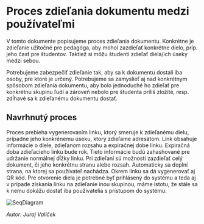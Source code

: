 # Proces zdieľania dokumentu medzi používateľmi

V tomto dokumente popisujeme proces zdieľania dokumentu. Konkrétne je zdieľanie užitočné pre pedagóga, 
aby mohol zazdieľať konkrétne dielo, príp. jeho časť pre študentov. 
Taktiež si môžu študenti zdieľať diela/ich úseky medzi sebou.

Potrebujeme zabezpečiť zdieľanie tak, aby sa k dokumentu dostali iba osoby, pre ktoré je určený. 
Potrebujeme sa zamyslieť aj nad konkrétnym spôsobom zdieľania dokumentu, 
aby bolo jednoduché ho zdieľať pre konkrétnu skupinu ľudí a 
zároveň nebolo pre študenta príliš zložité, resp. zdĺhavé sa k zdieľanému dokumentu dostať.

## Navrhnutý proces

Proces prebieha vygenerovaním linku, ktorý smeruje k zdieľanému dielu, 
prípadne jeho konkrénemu úseku, ktorý zdieľame adresátom.
Link obsahuje informácie o diele, zdieľanom rozsahu a expiračnej dobe linku.
Expiračná doba zdieľacieho linku bude rok. 
Tieto informácie budú zahashované pre udržanie normálnej dĺžky linku.
Pri zdieľaní sú možnosti zazdieľať celý dokument, či jeho konkrétnu stranu alebo rozsah. 
Automaticky sa doplní strana, na ktorej sa používateľ nachádza.
Okrem linku sa dá vygenerovať aj QR kód. Pre otvorenie diela je potrebné byť prihlásený do systému a teda aj 
v prípade získania linku na zdieľanie inou skupinou, máme istotu, že stále sa k nemu 
dokážu dostať iba používatelia s prístupom do systému.


![SeqDiagram](@site/static/img/share_sequence.png) 





*Autor: Juraj Valiček*

